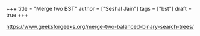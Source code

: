 +++
title = "Merge two BST"
author = ["Seshal Jain"]
tags = ["bst"]
draft = true
+++

<https://www.geeksforgeeks.org/merge-two-balanced-binary-search-trees/>
